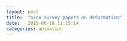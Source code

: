 ```yaml
---
layout: post
title:  "nice survey papers on deformation"
date:   2015-06-18 11:15:14
categories: animation
---
```

